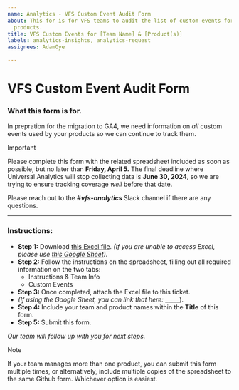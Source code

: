 ```yaml
---
name: Analytics - VFS Custom Event Audit Form
about: This for is for VFS teams to audit the list of custom events for each of their
  products.
title: VFS Custom Events for [Team Name] & [Product(s)]
labels: analytics-insights, analytics-request
assignees: AdamOye

---
```


# VFS Custom Event Audit Form

### What this form is for.
In prepration for the migration to GA4, we need information on _all_ custom events used by your products so we can continue to track them.

> [!IMPORTANT]
> Please complete this form with the related spreadsheet included as soon as possible, but no later than **Friday, April 5.** The final deadline where Universal Analytics will stop collecting data is **June 30, 2024**, so we are trying to ensure tracking coverage _well_ before that date.

Please reach out to the **#_vfs-analytics_** Slack channel if there are any questions.

---

### Instructions:
- **Step 1:** Download [this Excel file](https://github.com/department-of-veterans-affairs/va.gov-team/files/14388789/TEMPLATE.-.Custom.GA.Events.-.TEAM.NAME.HERE.xlsx). _(If you are unable to access Excel, please use [this Google Sheet](https://docs.google.com/spreadsheets/d/1G6edvaxWTRTIybbtP6uC7CE-wDkWpIH4bNqQywFhSRs/edit?usp=sharing))._
- **Step 2:** Follow the instructions on the spreadsheet, filling out all required information on the two tabs:
    - Instructions & Team Info
    - Custom Events
- **Step 3:** Once completed, attach the Excel file to this ticket.
- _(If using the Google Sheet, you can link that here:_ _____).
- **Step 4:** Include your team and product names within the **Title** of this form.
- **Step 5:** Submit this form.

_Our team will follow up with you for next steps._

 > [!NOTE]
> If your team manages more than one product, you can submit this form multiple times, or alternatively, include multiple copies of the spreadsheet to the same Github form. Whichever option is easiest.
